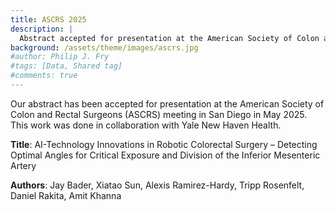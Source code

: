 ```yaml
---
title: ASCRS 2025
description: |
  Abstract accepted for presentation at the American Society of Colon and Rectal Surgeons (ASCRS) 2025
background: /assets/theme/images/ascrs.jpg
#author: Philip J. Fry
#tags: [Data, Shared tag]
#comments: true
---
```

Our abstract has been accepted for presentation at the American Society of Colon and Rectal Surgeons (ASCRS) meeting in San Diego in May 2025.  This work was done in collaboration with Yale New Haven Health. 

**Title**: AI-Technology Innovations in Robotic Colorectal Surgery – Detecting Optimal Angles for Critical Exposure and Division of the Inferior Mesenteric Artery

**Authors**: Jay Bader, Xiatao Sun, Alexis Ramirez-Hardy, Tripp Rosenfelt, Daniel Rakita, Amit Khanna

